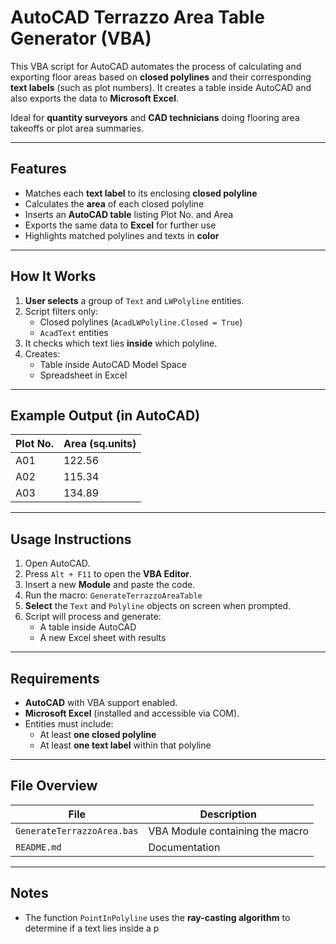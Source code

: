 # AutoCAD Terrazzo Area Table Generator (VBA)

This VBA script for AutoCAD automates the process of calculating and exporting floor areas based on **closed polylines** and their corresponding **text labels** (such as plot numbers). It creates a table inside AutoCAD and also exports the data to **Microsoft Excel**.

Ideal for **quantity surveyors** and **CAD technicians** doing flooring area takeoffs or plot area summaries.

---

## Features

- Matches each **text label** to its enclosing **closed polyline**
- Calculates the **area** of each closed polyline
- Inserts an **AutoCAD table** listing Plot No. and Area
- Exports the same data to **Excel** for further use
- Highlights matched polylines and texts in **color**

---

## How It Works

1. **User selects** a group of `Text` and `LWPolyline` entities.
2. Script filters only:
   - Closed polylines (`AcadLWPolyline.Closed = True`)
   - `AcadText` entities
3. It checks which text lies **inside** which polyline.
4. Creates:
   - Table inside AutoCAD Model Space
   - Spreadsheet in Excel

---

## Example Output (in AutoCAD)

| Plot No. | Area (sq.units) |
|----------|------------------|
| A01      | 122.56           |
| A02      | 115.34           |
| A03      | 134.89           |

---

## Usage Instructions

1. Open AutoCAD.
2. Press `Alt + F11` to open the **VBA Editor**.
3. Insert a new **Module** and paste the code.
4. Run the macro: `GenerateTerrazzoAreaTable`
5. **Select** the `Text` and `Polyline` objects on screen when prompted.
6. Script will process and generate:
   - A table inside AutoCAD
   - A new Excel sheet with results

---

## Requirements

- **AutoCAD** with VBA support enabled.
- **Microsoft Excel** (installed and accessible via COM).
- Entities must include:
  - At least **one closed polyline**
  - At least **one text label** within that polyline

---

## File Overview

| File                        | Description                            |
|-----------------------------|----------------------------------------|
| `GenerateTerrazzoArea.bas` | VBA Module containing the macro        |
| `README.md`                 | Documentation                         |

---

## Notes

- The function `PointInPolyline` uses the **ray-casting algorithm** to determine if a text lies inside a p
